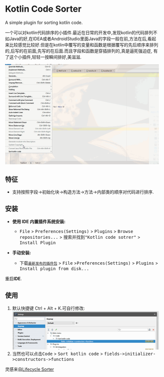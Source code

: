 # Kotlin Code Sorter

A simple plugin for sorting kotlin code.

  一个可以对kotlin代码排序的小插件.最近在日常的开发中,发现kotlin的代码排列不如Java的好,在IDEA或者AndroidStudio里面Java的字段一般在前,方法在后,看起来比较感觉比较好.但是在kotlin中覆写的变量和函数是根据覆写的先后顺序来排列的,后写的在前面,先写的在后面.而且字段和函数是穿插排列的,真是逼死强迫症,
  有了这个小插件,轻轻一按瞬间排好,美滋滋.

![1](./img/1.gif)

## 特征

-   支持按照字段->初始化块->构造方法->方法->内部类的顺序对代码进行排序.

## 安装

- **使用 IDE 内置插件系统安装:**
  - <kbd>File</kbd> > <kbd>Preferences(Settings)</kbd> > <kbd>Plugins</kbd> > <kbd>Browse repositories...</kbd> > <kbd>搜索并找到"Kotlin code sotrer"</kbd> > <kbd>Install Plugin</kbd>

- **手动安装:**
  - 下载[`最新发布的插件包`][latest-release] > <kbd>File</kbd> ><kbd>Preferences(Settings)</kbd> > <kbd>Plugins</kbd> > <kbd>Install plugin from disk...</kbd>

重启**IDE**.

## 使用

1. 默认快捷键 Ctrl + Alt + K.可自行修改:
   ![2](./img/2.png)
2. 当然也可以点击<kbd>Code</kbd> > <kbd>Sort kotlin code</kbd> > <kbd>fields->initializer->constructors->functions</kbd> 


灵感来自[Lifecycle Sorter](https://plugins.jetbrains.com/plugin/7742-lifecycle-sorter)

[latest-release]: https://plugins.jetbrains.com/plugin/11163-kotlin-code-sorter